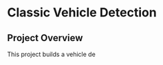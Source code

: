 # Classic Vehicle Detection

## Project Overview

This project builds a vehicle de
<!--stackedit_data:
eyJoaXN0b3J5IjpbLTk4NTAxODk2M119
-->